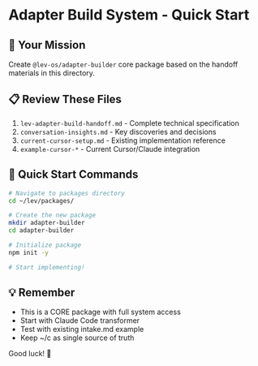 # Adapter Build System - Quick Start

## 🎯 Your Mission
Create `@lev-os/adapter-builder` core package based on the handoff materials in this directory.

## 📋 Review These Files
1. `lev-adapter-build-handoff.md` - Complete technical specification
2. `conversation-insights.md` - Key discoveries and decisions
3. `current-cursor-setup.md` - Existing implementation reference
4. `example-cursor-*` - Current Cursor/Claude integration

## 🚀 Quick Start Commands
```bash
# Navigate to packages directory
cd ~/lev/packages/

# Create the new package
mkdir adapter-builder
cd adapter-builder

# Initialize package
npm init -y

# Start implementing!
```

## 💡 Remember
- This is a CORE package with full system access
- Start with Claude Code transformer
- Test with existing intake.md example
- Keep ~/c as single source of truth

Good luck! 🚀
